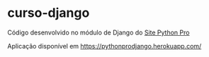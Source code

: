 # curso-django
Código desenvolvido no módulo de Django do [Site Python Pro](www.python.pro.br)

Aplicação disponível em https://pythonprodjango.herokuapp.com/